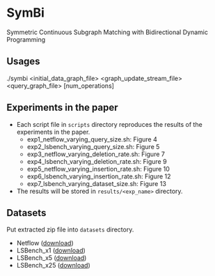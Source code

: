 # SymBi
Symmetric Continuous Subgraph Matching with Bidirectional Dynamic Programming

## Usages
./symbi <initial_data_graph_file> <graph_update_stream_file> <query_graph_file> [num_operations]

## Experiments in the paper
- Each script file in `scripts` directory reproduces the results of the experiments in the paper.
  - exp1_netflow_varying_query_size.sh: Figure 4
  - exp2_lsbench_varying_query_size.sh: Figure 5
  - exp3_netflow_varying_deletion_rate.sh: Figure 7
  - exp4_lsbench_varying_deletion_rate.sh: Figure 9
  - exp5_netflow_varying_insertion_rate.sh: Figure 10
  - exp6_lsbench_varying_insertion_rate.sh: Figure 12
  - exp7_lsbench_varying_dataset_size.sh: Figure 13
- The results will be stored in `results/<exp_name>` directory.

## Datasets
Put extracted zip file into `datasets` directory.
- Netflow ([download](https://drive.google.com/file/d/1g1NVK29k27V76JrSAVhKOZ2qvyP_kj--/view?usp=sharing))
- LSBench_x1 ([download](https://drive.google.com/file/d/1MmfMTE2SKPOJaaSibPC-5OPXh7brDulf/view?usp=sharing))
- LSBench_x5 ([download](https://drive.google.com/file/d/1k0eQdZYElAsBqk5NfhW414FsZuhDNsqG/view?usp=sharing))
- LSBench_x25 ([download](https://drive.google.com/file/d/1c_pGxT18H-BOL0cirdTLJ-0qbqcaDADx/view?usp=sharing))
